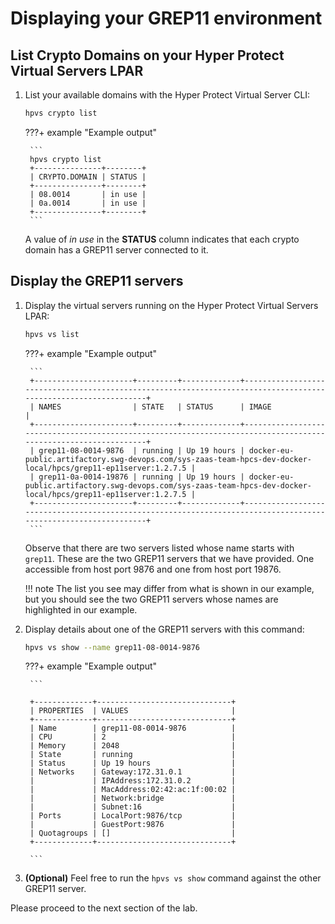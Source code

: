 # Displaying your GREP11 environment

## List Crypto Domains on your Hyper Protect Virtual Servers LPAR

1. List your available domains with the Hyper Protect Virtual Server CLI:

    ``` bash
    hpvs crypto list
    ```

    ???+ example "Example output"

        ```
        hpvs crypto list
        +---------------+--------+
        | CRYPTO.DOMAIN | STATUS |
        +---------------+--------+
        | 08.0014       | in use |
        | 0a.0014       | in use |
        +---------------+--------+
        ```

    A value of *in use* in the **STATUS** column indicates that each crypto domain has a GREP11 server connected to it.

## Display the GREP11 servers

1. Display the virtual servers running on the Hyper Protect Virtual Servers LPAR:

    ``` bash
    hpvs vs list
    ```

    ???+ example "Example output"
    
        ``` 
        +----------------------+---------+-------------+----------------------------------------------------------------------------------------------------------------+
        | NAMES                | STATE   | STATUS      | IMAGE                                                                                                          |
        +----------------------+---------+-------------+----------------------------------------------------------------------------------------------------------------+
        | grep11-08-0014-9876  | running | Up 19 hours | docker-eu-public.artifactory.swg-devops.com/sys-zaas-team-hpcs-dev-docker-local/hpcs/grep11-ep11server:1.2.7.5 |
        | grep11-0a-0014-19876 | running | Up 19 hours | docker-eu-public.artifactory.swg-devops.com/sys-zaas-team-hpcs-dev-docker-local/hpcs/grep11-ep11server:1.2.7.5 |
        +----------------------+---------+-------------+----------------------------------------------------------------------------------------------------------------+
        ```

    Observe that there are two servers listed whose name starts with `grep11`.  These are the two GREP11 servers that we have provided. One accessible from host port 9876 and one from host port 19876.

    !!! note
        The list you see may differ from what is shown in our example, but you should see the two GREP11 servers whose names are highlighted in our example.

2. Display details about one of the GREP11 servers with this command:

    ``` bash
    hpvs vs show --name grep11-08-0014-9876
    ```

    ???+ example "Example output"

        ```

        +-------------+------------------------------+
        | PROPERTIES  | VALUES                       |
        +-------------+------------------------------+
        | Name        | grep11-08-0014-9876          |
        | CPU         | 2                            |
        | Memory      | 2048                         |
        | State       | running                      |
        | Status      | Up 19 hours                  |
        | Networks    | Gateway:172.31.0.1           |
        |             | IPAddress:172.31.0.2         |
        |             | MacAddress:02:42:ac:1f:00:02 |
        |             | Network:bridge               |
        |             | Subnet:16                    |
        | Ports       | LocalPort:9876/tcp           |
        |             | GuestPort:9876               |
        | Quotagroups | []                           |
        +-------------+------------------------------+

        ```

3. **(Optional)** Feel free to run the `hpvs vs show` command against the other GREP11 server.

Please proceed to the next section of the lab.
